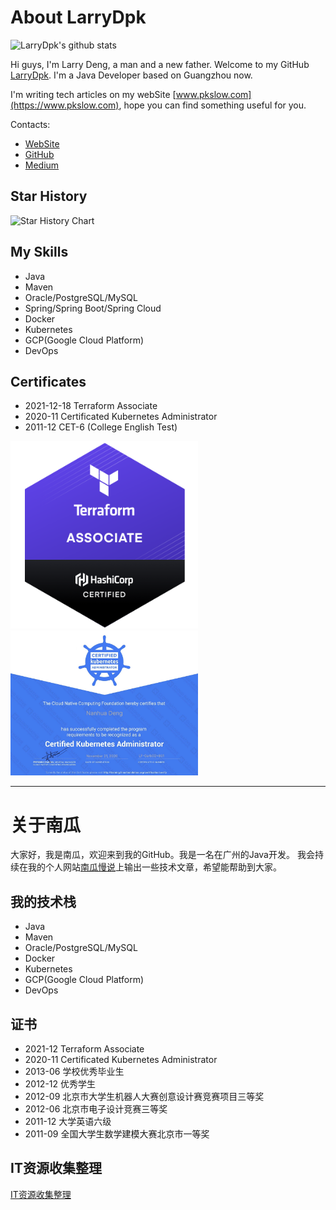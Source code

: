 # About LarryDpk

![LarryDpk's github stats](https://github-readme-stats.vercel.app/api?username=LarryDpk&theme=radical&show_icons=true)

Hi guys, I'm Larry Deng, a man and a new father. Welcome to my GitHub [LarryDpk](https://github.com/LarryDpk/LarryDpk). I'm a Java Developer based on Guangzhou now.

I'm writing tech articles on my webSite [www.pkslow.com](https://www.pkslow.com), hope you can find something useful for you.

Contacts:
- [WebSite](https://www.pkslow.com)
- [GitHub](https://github.com/LarryDpk)
- [Medium](https://pkslow.medium.com)

## Star History

![Star History Chart](https://api.star-history.com/svg?repos=LarryDpk/pkslow-samples,LarryDpk/terraform-101&type=Date)


## My Skills
- Java
- Maven
- Oracle/PostgreSQL/MySQL
- Spring/Spring Boot/Spring Cloud
- Docker
- Kubernetes
- GCP(Google Cloud Platform)
- DevOps

## Certificates
- 2021-12-18 Terraform Associate
- 2020-11 Certificated Kubernetes Administrator
- 2011-12 CET-6 (College English Test)

<img src="certificates/hashicorp-certified-terraform-associate.png" width="300">


<img src="certificates/cka.jpeg" width="300">

---

# 关于南瓜
大家好，我是南瓜，欢迎来到我的GitHub。我是一名在广州的Java开发。
我会持续在我的个人网站[南瓜慢说](https://www.pkslow.com)上输出一些技术文章，希望能帮助到大家。

## 我的技术栈
- Java
- Maven
- Oracle/PostgreSQL/MySQL
- Docker
- Kubernetes
- GCP(Google Cloud Platform)
- DevOps


## 证书
- 2021-12 Terraform Associate
- 2020-11 Certificated Kubernetes Administrator
- 2013-06 学校优秀毕业生
- 2012-12 优秀学生
- 2012-09 北京市大学生机器人大赛创意设计赛竞赛项目三等奖
- 2012-06 北京市电子设计竞赛三等奖
- 2011-12 大学英语六级
- 2011-09 全国大学生数学建模大赛北京市一等奖

## IT资源收集整理
[IT资源收集整理](ITResources.md)


